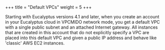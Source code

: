 +++
title = "Default VPCs"
weight = 5
+++

Starting with Eucalyptus versions 4.1 and later, when you create an account in your Eucalyptus cloud in VPCMIDO network mode, you get a default VPC with a single public subnet and an attached Internet gateway. All instances that are created in this account that do not explicitly specify a VPC are placed into this default VPC and given a public IP address and behave like 'classic' AWS EC2 instances. 


